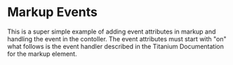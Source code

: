 Markup Events
=============

This is a super simple example of adding event attributes in markup and handling the event in the contoller. The event attributes must start with "on" what follows is the event handler described in the Titanium Documentation for the markup element.


	